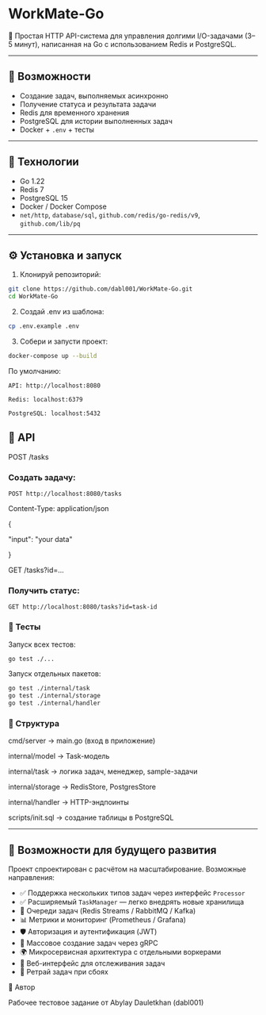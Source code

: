 # WorkMate-Go

🎯 Простая HTTP API-система для управления долгими I/O-задачами (3–5 минут), написанная на Go с использованием Redis и PostgreSQL.

---

## 🚀 Возможности

- Создание задач, выполняемых асинхронно
- Получение статуса и результата задачи
- Redis для временного хранения
- PostgreSQL для истории выполненных задач
- Docker + `.env` + тесты

---

## 🧱 Технологии

- Go 1.22
- Redis 7
- PostgreSQL 15
- Docker / Docker Compose
- `net/http`, `database/sql`, `github.com/redis/go-redis/v9`, `github.com/lib/pq`

---

## ⚙️ Установка и запуск

1. Клонируй репозиторий:

```bash
git clone https://github.com/dabl001/WorkMate-Go.git
cd WorkMate-Go
```

2. Создай .env из шаблона:

```bash
cp .env.example .env
```

3. Собери и запусти проект:

```bash
docker-compose up --build
```

По умолчанию:

    API: http://localhost:8080

    Redis: localhost:6379

    PostgreSQL: localhost:5432

## 🔌 API
POST /tasks

### Создать задачу:

    POST http://localhost:8080/tasks

Content-Type: application/json

{

  "input": "your data"

}

GET /tasks?id=...

### Получить статус:

    GET http://localhost:8080/tasks?id=task-id

### 🧪 Тесты

Запуск всех тестов:

```bash
go test ./...
```

Запуск отдельных пакетов:

```bash
go test ./internal/task
go test ./internal/storage
go test ./internal/handler
```

### 📁 Структура

cmd/server         → main.go (вход в приложение)

internal/model     → Task-модель

internal/task      → логика задач, менеджер, sample-задачи

internal/storage   → RedisStore, PostgresStore

internal/handler   → HTTP-эндпоинты

scripts/init.sql   → создание таблицы в PostgreSQL

---

## 🧩 Возможности для будущего развития

Проект спроектирован с расчётом на масштабирование. Возможные направления:

- ✅ Поддержка нескольких типов задач через интерфейс `Processor`
- ✅ Расширяемый `TaskManager` — легко внедрять новые хранилища
- 🧵 Очереди задач (Redis Streams / RabbitMQ / Kafka)
- 📊 Метрики и мониторинг (Prometheus / Grafana)
- 🛡️ Авторизация и аутентификация (JWT)
- 📂 Массовое создание задач через gRPC
- 🌍 Микросервисная архитектура с отдельными воркерами
- 🧠 Веб-интерфейс для отслеживания задач
- 🔄 Ретрай задач при сбоях


👤 Автор

Рабочее тестовое задание от Abylay Dauletkhan (dabl001)